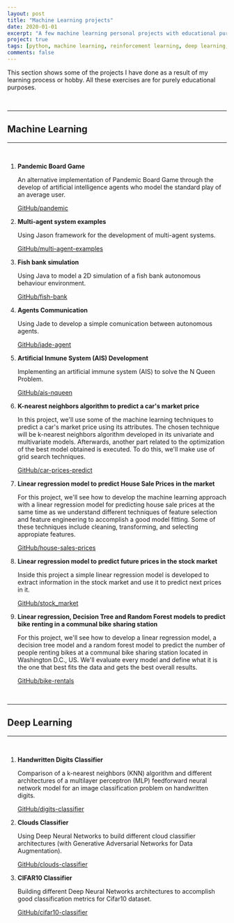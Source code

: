 ```yaml
---
layout: post
title: "Machine Learning projects"
date: 2020-01-01
excerpt: "A few machine learning personal projects with educational purpose."
project: true
tags: [python, machine learning, reinforcement learning, deep learning, multi agent]
comments: false
---
```


This section shows some of the projects I have done as a result of my learning process or hobby. All these exercises are for purely educational purposes.

<br>

***

## Machine Learning

***

<br>

1. **Pandemic Board Game**

    An alternative implementation of Pandemic Board Game through the develop of artificial intelligence agents who model the standard play of an average user.

    <div markdown="0"><a href="https://github.com/cadovid/Pandemia2019" class="btn">GitHub/pandemic</a></div>

2. **Multi-agent system examples**

    Using Jason framework for the development of multi-agent systems.

    <div markdown="0"><a href="https://github.com/cadovid/agents-model-example" class="btn">GitHub/multi-agent-examples</a></div>

3. **Fish bank simulation**

    Using Java to model a 2D simulation of a fish bank autonomous behaviour environment.

    <div markdown="0"><a href="https://github.com/cadovid/bank-fish" class="btn">GitHub/fish-bank</a></div>

4. **Agents Communication**

    Using Jade to develop a simple comunication between autonomous agents.

    <div markdown="0"><a href="https://github.com/cadovid/jade-simple-agent" class="btn">GitHub/jade-agent</a></div>

5. **Artificial Inmune System (AIS) Development**

    Implementing an artificial immune system (AIS) to solve the N Queen Problem.

    <div markdown="0"><a href="https://github.com/cadovid/ais-nqueen" class="btn">GitHub/ais-nqueen</a></div>

6. **K-nearest neighbors algorithm to predict a car's market price**

    In this project, we'll use some of the machine learning techniques to predict a car's market price using its attributes. The chosen technique will be k-nearest neighbors algorithm developed in its univariate and multivariate models. Afterwards, another part related to the optimization of the best model obtained is executed. To do this, we'll make use of grid search techniques.

    <div markdown="0"><a href="https://github.com/cadovid/car-prices-predict" class="btn">GitHub/car-prices-predict</a></div>

7. **Linear regression model to predict House Sale Prices in the market**

    For this project, we'll see how to develop the machine learning approach with a linear regression model for predicting house sale prices at the same time as we understand different techniques of feature selection and feature engineering to accomplish a good model fitting. Some of these techniques include cleaning, transforming, and selecting appropiate features.

    <div markdown="0"><a href="https://github.com/cadovid/house-sales-prices" class="btn">GitHub/house-sales-prices</a></div>

8. **Linear regression model to predict future prices in the stock market**

    Inside this project a simple linear regression model is developed to extract information in the stock market and use it to predict next prices in it.

    <div markdown="0"><a href="https://github.com/cadovid/stock_market" class="btn">GitHub/stock_market</a></div>

9. **Linear regression, Decision Tree and Random Forest models to predict bike renting in a communal bike sharing station**

    For this project, we'll see how to develop a linear regression model, a decision tree model and a random forest model to predict the number of people renting bikes at a communal bike sharing station located in Washington D.C., US. We'll evaluate every model and define what it is the one that best fits the data and gets the best overall results.

    <div markdown="0"><a href="https://github.com/cadovid/bike-rentals" class="btn">GitHub/bike-rentals</a></div>

<br>

***

## Deep Learning

***

<br>

1. **Handwritten Digits Classifier**

    Comparison of a k-nearest neighbors (KNN) algorithm and different architectures of a multilayer perceptron (MLP) feedforward neural network model for an image classification problem on handwritten digits.

    <div markdown="0"><a href="https://github.com/cadovid/digits-classifier" class="btn">GitHub/digits-classifier</a></div>

2. **Clouds Classifier**

    Using Deep Neural Networks to build different cloud classifier architectures (with Generative Adversarial Networks for Data Augmentation).

    <div markdown="0"><a href="https://github.com/cadovid/cloudsClassifier" class="btn">GitHub/clouds-classifier</a></div>

3. **CIFAR10 Classifier**

    Building different Deep Neural Networks architectures to accomplish good classification metrics for Cifar10 dataset.

    <div markdown="0"><a href="https://github.com/cadovid/cifar10-class-dev" class="btn">GitHub/cifar10-classifier</a></div>
